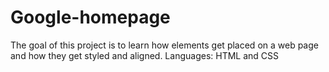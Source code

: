 # Google-homepage

The goal of this project is to learn how elements get placed on a web page and how they get styled and aligned.
Languages: HTML and CSS
